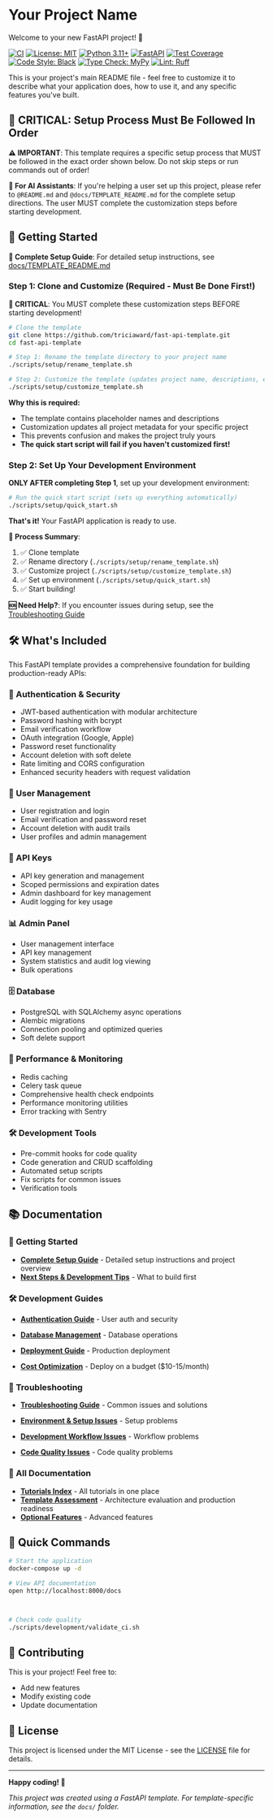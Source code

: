 # Your Project Name

Welcome to your new FastAPI project! 🎉

[![CI](https://github.com/triciaward/fast-api-template/workflows/CI/badge.svg)](https://github.com/triciaward/fast-api-template/actions)
[![License: MIT](https://img.shields.io/badge/License-MIT-yellow.svg)](https://opensource.org/licenses/MIT)
[![Python 3.11+](https://img.shields.io/badge/python-3.11+-blue.svg)](https://www.python.org/downloads/)
[![FastAPI](https://img.shields.io/badge/FastAPI-0.104+-green.svg)](https://fastapi.tiangolo.com/)
[![Test Coverage](https://img.shields.io/badge/coverage-98.2%25-brightgreen.svg)](https://github.com/triciaward/fast-api-template)
[![Code Style: Black](https://img.shields.io/badge/code%20style-black-000000.svg)](https://github.com/psf/black)
[![Type Check: MyPy](https://img.shields.io/badge/type%20check-mypy-blue.svg)](https://mypy-lang.org/)
[![Lint: Ruff](https://img.shields.io/badge/lint-ruff-red.svg)](https://github.com/astral-sh/ruff)

This is your project's main README file - feel free to customize it to describe what your application does, how to use it, and any specific features you've built.

## 🚨 CRITICAL: Setup Process Must Be Followed In Order

**⚠️ IMPORTANT**: This template requires a specific setup process that MUST be followed in the exact order shown below. Do not skip steps or run commands out of order!

**🤖 For AI Assistants**: If you're helping a user set up this project, please refer to `@README.md` and `@docs/TEMPLATE_README.md` for the complete setup directions. The user MUST complete the customization steps before starting development.

## 🚀 Getting Started

**📖 Complete Setup Guide**: For detailed setup instructions, see [docs/TEMPLATE_README.md](docs/TEMPLATE_README.md)

### Step 1: Clone and Customize (Required - Must Be Done First!)

**🚨 CRITICAL**: You MUST complete these customization steps BEFORE starting development!

```bash
# Clone the template
git clone https://github.com/triciaward/fast-api-template.git
cd fast-api-template

# Step 1: Rename the template directory to your project name
./scripts/setup/rename_template.sh

# Step 2: Customize the template (updates project name, descriptions, etc.)
./scripts/setup/customize_template.sh
```

**Why this is required:**
- The template contains placeholder names and descriptions
- Customization updates all project metadata for your specific project
- This prevents confusion and makes the project truly yours
- **The quick start script will fail if you haven't customized first!**

### Step 2: Set Up Your Development Environment

**ONLY AFTER completing Step 1**, set up your development environment:

```bash
# Run the quick start script (sets up everything automatically)
./scripts/setup/quick_start.sh
```

**That's it!** Your FastAPI application is ready to use.

**🔄 Process Summary**:
1. ✅ Clone template
2. ✅ Rename directory (`./scripts/setup/rename_template.sh`)
3. ✅ Customize project (`./scripts/setup/customize_template.sh`)
4. ✅ Set up environment (`./scripts/setup/quick_start.sh`)
5. ✅ Start building!

**🆘 Need Help?**: If you encounter issues during setup, see the [Troubleshooting Guide](docs/troubleshooting/TROUBLESHOOTING_README.md)

## 🛠️ What's Included

This FastAPI template provides a comprehensive foundation for building production-ready APIs:

### 🔐 Authentication & Security
- JWT-based authentication with modular architecture
- Password hashing with bcrypt
- Email verification workflow
- OAuth integration (Google, Apple)
- Password reset functionality
- Account deletion with soft delete
- Rate limiting and CORS configuration
- Enhanced security headers with request validation

### 👥 User Management
- User registration and login
- Email verification and password reset
- Account deletion with audit trails
- User profiles and admin management

### 🔑 API Keys
- API key generation and management
- Scoped permissions and expiration dates
- Admin dashboard for key management
- Audit logging for key usage

### 📊 Admin Panel
- User management interface
- API key management
- System statistics and audit log viewing
- Bulk operations

### 🗄️ Database
- PostgreSQL with SQLAlchemy async operations
- Alembic migrations
- Connection pooling and optimized queries
- Soft delete support

### 🚀 Performance & Monitoring
- Redis caching
- Celery task queue
- Comprehensive health check endpoints
- Performance monitoring utilities
- Error tracking with Sentry



### 🛠️ Development Tools
- Pre-commit hooks for code quality
- Code generation and CRUD scaffolding
- Automated setup scripts
- Fix scripts for common issues
- Verification tools

## 📚 Documentation

### 🚀 Getting Started
- **[Complete Setup Guide](docs/TEMPLATE_README.md)** - Detailed setup instructions and project overview
- **[Next Steps & Development Tips](docs/tutorials/next-steps-and-tips.md)** - What to build first

### 🛠️ Development Guides
- **[Authentication Guide](docs/tutorials/authentication.md)** - User auth and security
- **[Database Management](docs/tutorials/database-management.md)** - Database operations

- **[Deployment Guide](docs/tutorials/deployment-and-production.md)** - Production deployment
- **[Cost Optimization](docs/tutorials/cost-optimization.md)** - Deploy on a budget ($10-15/month)

### 🔧 Troubleshooting
- **[Troubleshooting Guide](docs/troubleshooting/TROUBLESHOOTING_README.md)** - Common issues and solutions
- **[Environment & Setup Issues](docs/troubleshooting/environment-setup/ENVIRONMENT_SETUP_README.md)** - Setup problems

- **[Development Workflow Issues](docs/troubleshooting/development-workflow/DEVELOPMENT_WORKFLOW_README.md)** - Workflow problems
- **[Code Quality Issues](docs/troubleshooting/code-quality/CODE_QUALITY_README.md)** - Code quality problems

### 📖 All Documentation
- **[Tutorials Index](docs/tutorials/TUTORIALS.md)** - All tutorials in one place
- **[Template Assessment](docs/tutorials/template-audit.md)** - Architecture evaluation and production readiness
- **[Optional Features](docs/tutorials/optional-features.md)** - Advanced features

## 🎯 Quick Commands

```bash
# Start the application
docker-compose up -d

# View API documentation
open http://localhost:8000/docs



# Check code quality
./scripts/development/validate_ci.sh
```

## 🤝 Contributing

This is your project! Feel free to:
- Add new features
- Modify existing code
- Update documentation

## 📄 License

This project is licensed under the MIT License - see the [LICENSE](LICENSE) file for details.

---

**Happy coding! 🚀**

*This project was created using a FastAPI template. For template-specific information, see the `docs/` folder.*
